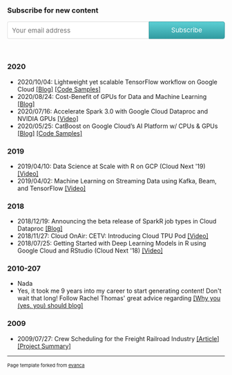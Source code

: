 ### Subscribe for new content 

<style> .gumroad-follow-form-embed { zoom: 1; } .gumroad-follow-form-embed:before, .gumroad-follow-form-embed:after { display: table; line-height: 0; content: ""; } .gumroad-follow-form-embed:after { clear: both; } .gumroad-follow-form-embed * { margin: 0; border: 0; padding: 0; outline: 0; box-sizing: border-box !important; float: left !important; } .gumroad-follow-form-embed input { border-radius: 4px; border-top-right-radius: 0; border-bottom-right-radius: 0; font-family: -apple-system, ".SFNSDisplay-Regular", "Helvetica Neue", Helvetica, Arial, sans-serif; font-size: 15px; line-height: 20px; background: #fff; border: 1px solid #ddd; border-right: 0; color: #aaa; padding: 10px; box-shadow: inset 0 1px 0 rgba(0, 0, 0, 0.02); background-position: top right; background-repeat: no-repeat; text-rendering: optimizeLegibility; font-smoothing: antialiased; -webkit-appearance: none; -moz-appearance: caret; width: 65% !important; height: 40px !important; } .gumroad-follow-form-embed button { border-radius: 4px; border-top-left-radius: 0; border-bottom-left-radius: 0; box-shadow: 0 1px 1px rgba(0, 0, 0, 0.12); -webkit-transition: all .05s ease-in-out; transition: all .05s ease-in-out; display: inline-block; padding: 11px 15px 12px; cursor: pointer; color: #fff; font-size: 15px; line-height: 100%; font-family: -apple-system, ".SFNSDisplay-Regular", "Helvetica Neue", Helvetica, Arial, sans-serif; background: #36a9ae; border: 1px solid #31989d; filter: "progid:DXImageTransform.Microsoft.gradient(startColorstr=#5ccfd4, endColorstr=#329ca1, GradientType=0)"; background: -webkit-linear-gradient(#5ccfd4, #329ca1); background: linear-gradient(to bottom, #5ccfd4, #329ca1); height: 40px !important; width: 35% !important; } </style> <form action="https://gumroad.com/follow_from_embed_form" class="form gumroad-follow-form-embed" method="post"> <input name="seller_id" type="hidden" value="8748088628756"> <input name="email" placeholder="Your email address" type="email"> <button data-custom-highlight-color="" type="submit">Subscribe</button> </form>  
<br>


### 2020
- 2020/10/04: Lightweight yet scalable TensorFlow workflow on Google Cloud [[Blog]](https://medium.com/@mchrestkha/lightweight-yet-scalable-tensorflow-workflow-on-google-cloud-b32e0ba410c6?source=friends_link&sk=2d170d715cb2540090e1dff87fa4bb5e) [[Code Samples]](https://github.com/mchrestkha/machine_learning_examples/tree/master/catsdogs/tensorflow)
- 2020/08/24: Cost-Benefit of GPUs for Data and Machine Learning [[Blog]](https://medium.com/@mchrestkha/cost-benefit-of-gpus-for-data-and-machine-learning-f7ce86e5a20f?source=friends_link&sk=aa03a4ac438b3f279133423d5862ede2) 
- 2020/07/16: Accelerate Spark 3.0 with Google Cloud Dataproc and NVIDIA GPUs [[Video]](https://info.nvidia.com/accelerate-spark-3-with-gcp-and-nvidia-gpus-reg-page.html "Accelerate Spark 3.0 with Google Cloud Dataproc and NVIDIA GPUs
")
- 2020/05/25: CatBoost on Google Cloud’s AI Platform w/ CPUs & GPUs [[Blog]](https://medium.com/@mchrestkha/catboost-on-google-clouds-ai-platform-w-cpus-gpus-130e4407e132?source=friends_link&sk=95579b7ba4a447e581d6981c715b01d1) [[Code Samples]](https://github.com/mchrestkha/machine_learning_examples/tree/master/census)


### 2019
- 2019/04/10: Data Science at Scale with R on GCP (Cloud Next '19) [[Video]](https://www.youtube.com/watch?v=XpNVixSN-Mg "Data Science at Scale with R on GCP (Cloud Next '19)")
- 2019/04/02: Machine Learning on Streaming Data using Kafka, Beam, and TensorFlow [[Video]](https://videos.confluent.io/watch/xJADoLGgH145sD2zApjaXM "Machine Learning on Streaming Data using Kafka, Beam, and TensorFlow")

### 2018
- 2018/12/19: Announcing the beta release of SparkR job types in Cloud Dataproc [[Blog]](https://cloud.google.com/blog/products/ai-machine-learning/announcing-the-beta-release-of-sparkr-job-types-in-cloud-dataproc)
- 2018/11/27: Cloud OnAir: CETV: Introducing Cloud TPU Pod [[Video]](https://www.youtube.com/watch?v=-G36qELTpfc "Cloud OnAir: CETV: Introducing Cloud TPU Pod")
- 2018/07/25: Getting Started with Deep Learning Models in R using Google Cloud and RStudio (Cloud Next '18) [[Video]](https://www.youtube.com/watch?v=y6vPAe9Z7QI "Getting Started with Deep Learning Models in R using Google Cloud and RStudio (Cloud Next '18)")


[comment]: <> (https://raw.githubusercontent.com/mchrestkha/mchrestkha.github.io/master/images/dataproc_nvidia_webinar.jpeg)
[comment]: <> (https://img.youtube.com/vi/XpNVixSN-Mg/0.jpg)
[comment]: <> (https://cdn.vidyard.com/thumbnails/Xk4mTCGIRBAxFX6BKSGJJg/0237f6efc0ee69a356e06f.jpg)
[comment]: <> (https://img.youtube.com/vi/y6vPAe9Z7QI/0.jpg)
[comment]: <> (https://img.youtube.com/vi/-G36qELTpfc/0.jpg)

 
### 2010-207
- Nada
- Yes, it took me 9 years into my career to start generating content! Don't wait that long! Follow Rachel Thomas' great advice regarding [[Why you (yes, you) should blog]](https://medium.com/@racheltho/why-you-yes-you-should-blog-7d2544ac1045)
 
  
  

### 2009
- 2009/07/27: Crew Scheduling for the Freight Railroad Industry [[Article]](https://www.orie.cornell.edu/news/outstanding-master-engineering-projects-win-silent-hoist-and-crane-materials-handling-prizes) [[Project Summary]](https://drive.google.com/file/d/0Bx7SoDjWBsbNMjdjNzM0NGUtODQwNS00YzI0LTg1NTMtNDkwMjFiNWQ1YjNl/view?usp=sharing)

---
<p style="font-size:11px">Page template forked from <a href="https://github.com/evanca/quick-portfolio">evanca</a></p>
<!-- Remove above link if you don't want to attibute -->

